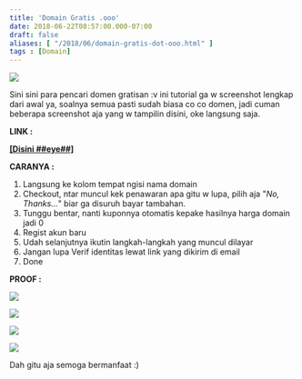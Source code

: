 ```yaml
---
title: 'Domain Gratis .ooo'
date: 2018-06-22T08:57:00.000-07:00
draft: false
aliases: [ "/2018/06/domain-gratis-dot-ooo.html" ]
tags : [Domain]
---
```


[![](https://1.bp.blogspot.com/-dgKigXzrLfQ/Wy0XKRim6jI/AAAAAAAACgY/PZ5pGEuoTLcA2zKiVoqv2aMsCNH4kr-XgCLcBGAs/s320/freedomaintripleo.jpg)](https://1.bp.blogspot.com/-dgKigXzrLfQ/Wy0XKRim6jI/AAAAAAAACgY/PZ5pGEuoTLcA2zKiVoqv2aMsCNH4kr-XgCLcBGAs/s1600/freedomaintripleo.jpg)

  
Sini sini para pencari domen gratisan :v ini tutorial ga w screenshot lengkap dari awal ya, soalnya semua pasti sudah biasa co co domen, jadi cuman beberapa screenshot aja yang w tampilin disini, oke langsung saja.  
  
**LINK :**  

**[\[Disini ##eye##\]](https://goo.gl/oW1arB)**

  
**CARANYA :**  

1.  Langsung ke kolom tempat ngisi nama domain
2.  Checkout, ntar muncul kek penawaran apa gitu w lupa, pilih aja "_No, Thanks..._" biar ga disuruh bayar tambahan.
3.  Tunggu bentar, nanti kuponnya otomatis kepake hasilnya harga domain jadi 0
4.  Regist akun baru
5.  Udah selanjutnya ikutin langkah-langkah yang muncul dilayar
6.  Jangan lupa Verif identitas lewat link yang dikirim di email
7.  Done

  
**PROOF :**  

[![](https://1.bp.blogspot.com/-v-AjnpzLC-E/Wy0ZT9mU5fI/AAAAAAAACgk/qUp23uPRNtsGok35hVdQG_XouRXg_syogCEwYBhgL/s640/Image%2B5.jpg)](https://1.bp.blogspot.com/-v-AjnpzLC-E/Wy0ZT9mU5fI/AAAAAAAACgk/qUp23uPRNtsGok35hVdQG_XouRXg_syogCEwYBhgL/s1600/Image%2B5.jpg)

[![](https://4.bp.blogspot.com/-oeoCigQS-Pg/Wy0ZTwZ1J7I/AAAAAAAACgo/eWaoLM2PtZoEbDogYFfFTt4vVpnzO6vuACEwYBhgL/s640/Image%2B6.jpg)](https://4.bp.blogspot.com/-oeoCigQS-Pg/Wy0ZTwZ1J7I/AAAAAAAACgo/eWaoLM2PtZoEbDogYFfFTt4vVpnzO6vuACEwYBhgL/s1600/Image%2B6.jpg)

[![](https://4.bp.blogspot.com/-SUtwyjBcF-w/Wy0ZUDTUStI/AAAAAAAACgs/pWJ6ww4nSBU5ENIrLAHMwUJ7Yw7Q9rAkQCEwYBhgL/s640/Image%2B7.jpg)](https://4.bp.blogspot.com/-SUtwyjBcF-w/Wy0ZUDTUStI/AAAAAAAACgs/pWJ6ww4nSBU5ENIrLAHMwUJ7Yw7Q9rAkQCEwYBhgL/s1600/Image%2B7.jpg)

[![](https://2.bp.blogspot.com/-6AyZyOrHTE8/Wy0b_pTUBKI/AAAAAAAAChE/EFzuqLg_YTQVNK-KFxUJYwRPW4l10xZlACLcBGAs/s640/Image%2B9.jpg)](https://2.bp.blogspot.com/-6AyZyOrHTE8/Wy0b_pTUBKI/AAAAAAAAChE/EFzuqLg_YTQVNK-KFxUJYwRPW4l10xZlACLcBGAs/s1600/Image%2B9.jpg)

  
Dah gitu aja semoga bermanfaat :)